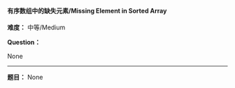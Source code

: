#### 有序数组中的缺失元素/Missing Element in Sorted Array
**难度：** 中等/Medium

**Question：** 

None

------

**题目：** 
None

